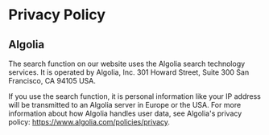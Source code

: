 # Privacy Policy

## Algolia

The search function on our website uses the Algolia search technology services.
It is operated by Algolia, Inc. 301 Howard Street, Suite 300 San Francisco, CA
94105 USA.

If you use the search function, it is personal information like your IP address
will be transmitted to an Algolia server in Europe or the USA. For more
information about how Algolia handles user data, see Algolia's privacy policy:
https://www.algolia.com/policies/privacy.
